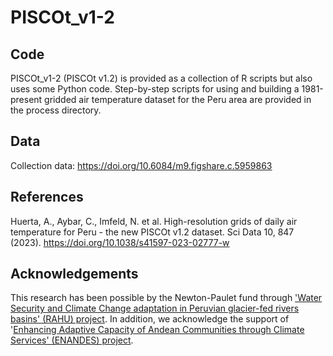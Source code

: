 # PISCOt_v1-2

## Code
PISCOt_v1-2 (PISCOt v1.2) is provided as a collection of R scripts but also uses some Python code. Step-by-step scripts for using and building a 1981-present gridded air temperature dataset for the Peru area are provided in the process directory.

## Data
Collection data: https://doi.org/10.6084/m9.figshare.c.5959863

## References
Huerta, A., Aybar, C., Imfeld, N. et al. High-resolution grids of daily air temperature for Peru - the new PISCOt v1.2 dataset. Sci Data 10, 847 (2023). https://doi.org/10.1038/s41597-023-02777-w

## Acknowledgements
This research has been possible by the Newton-Paulet fund through ['Water Security and Climate Change adaptation in Peruvian glacier-fed rivers basins' (RAHU) project](https://cita.utec.edu.pe/articulos-post/ficha-tecnica-de-proyecto-seguridad-hidrica-y-adaptacion-al-cambio-climatico-en-las-cuencas-hidrograficas-de-los-glaciares-peruanos-rahu/). In addition, we acknowledge the support of '[Enhancing Adaptive Capacity of Andean Communities through Climate Services' (ENANDES) project](https://public.wmo.int/es/media/noticias/enandes-fomenta-la-adaptaci%C3%B3n-clim%C3%A1tica-en-los-andes). 

